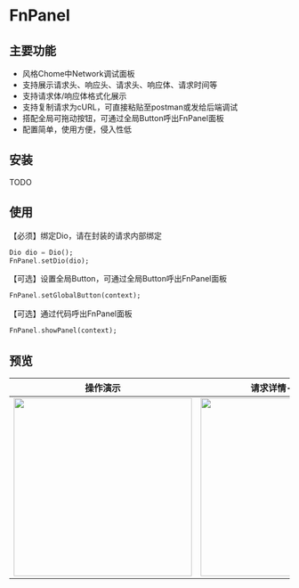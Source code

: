 # FnPanel

## 主要功能
* 风格Chome中Network调试面板
* 支持展示请求头、响应头、请求头、响应体、请求时间等
* 支持请求体/响应体格式化展示
* 支持复制请求为cURL，可直接粘贴至postman或发给后端调试
* 搭配全局可拖动按钮，可通过全局Button呼出FnPanel面板
* 配置简单，使用方便，侵入性低

## 安装
TODO

## 使用
【必须】绑定Dio，请在封装的请求内部绑定
```dart
Dio dio = Dio();
FnPanel.setDio(dio);
```

【可选】设置全局Button，可通过全局Button呼出FnPanel面板
```dart
FnPanel.setGlobalButton(context);
```

【可选】通过代码呼出FnPanel面板
```dart
FnPanel.showPanel(context);
```

## 预览
|                           操作演示                           |                       请求详情-Headers                       |                      请求详情-Response                       |
| :----------------------------------------------------------: | :----------------------------------------------------------: | :----------------------------------------------------------: |
| <img src="https://zxlee.cn/img/fn-panle-demo1.gif" width="320"/> | <img src="https://zxlee.cn/img/fn-panle-demo2.png" width="320"/> | <img src="https://zxlee.cn/img/fn-panle-demo3.png" width="320"/> |



